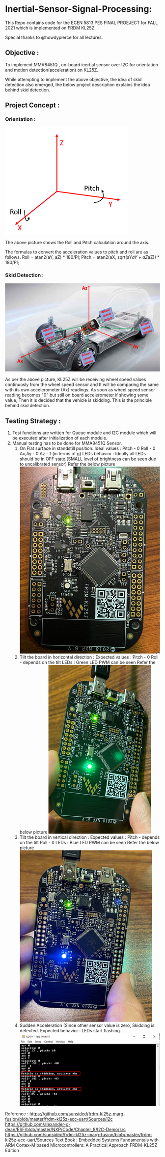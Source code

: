 # Inertial-Sensor-Signal-Processing: 

This Repo contains code for the ECEN 5813 PES FINAL PROEJECT for FALL 2021 which is implemented on FRDM KL25Z.

Special thanks to @howdypierce for all lectures.

## Objective : 
To implement MMA8451Q , on-board inertial sensor over I2C for orientation and motion detection(acceleration) on KL25Z.

While attempting to implement the above objective, the idea of skid detection also emerged, the below project description explains the idea behind skid detection. 

## Project Concept : 

###  Orientation :
![Roll and Pitch](Roll_and_pitch.png)

The above picture shows the Roll and Pitch calculation around the axis. 

The formulas to convert the acceleration values to pitch and roll are as follows.
Roll = atan2(aY, aZ) * 180/PI;
Pitch = atan2(aX, sqrt(aY*aY + aZ*aZ)) * 180/PI;

### Skid Detection :
![Project Idea](ProjectIdea.png)

As per the above picture, KL25Z will be receiving wheel speed values continuosly from the wheel speed sensor and It will be comparing the same with its own accelerometer (Ax) readings. As soon as wheel speed sensor reading becomes "0" but still on board accelerometer if showing some value, Then it is decided that the vehicle is skidding. This is the principle behind skid detection.

## Testing Strategy : 
1. Test functions are written for Queue module and I2C module which will be executed after initialization of each module.
2. Manual testing has to be done for MMA8451Q Sensor. 
   1. On Flat surface in standstill position:
             Ideal values : Pitch - 0
                            Roll  - 0
                            Ax,Ay - 0
                            Az    - 1 (in terms of g)
                            LEDs behavior : Ideally all LEDs should be in OFF state.(SMALL level of brightness can be seen due to uncalibrated sensor)
                           Refer the below picture 
                       ![Flat Surface ](Flatsurface.png)
   2. Tilt the board in horizontal direction :
           Expected values : Pitch - 0
                             Roll - depends on the tilt
                             LEDs : Green LED PWM can be seen
                             Refer the below picture 
                       ![ROLL](Roll.png)
   3. Tilt  the board in vertical direction :
           Expected values : Pitch - depends on the tilt
                             Roll - 0
                             LEDs : Blue LED PWM can be seen
                             Refer the below picture 
                       ![PITCH](Pitch.png)
   4. Sudden Acceleration (Since other sensor value is zero, Skidding is detected.
                            Expected behavior : LEDs start flashing.
                       ![Skid_detected](Skidding.png)


Reference :  https://github.com/sunsided/frdm-kl25z-marg-fusion/blob/master/frdm-kl25z-acc-uart/Sources/i2c
             https://github.com/alexander-g-dean/ESF/blob/master/NXP/Code/Chapter_8/I2C-Demo/src
             https://github.com/sunsided/frdm-kl25z-marg-fusion/blob/master/frdm-kl25z-acc-uart/Sources
             Text Book : Embedded Systems Fundamentals with ARM Cortex-M based Microcontrollers: A Practical Approach FRDM-KL25Z Edition 
